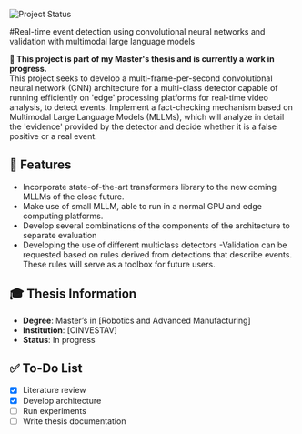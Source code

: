 ![Project Status](https://img.shields.io/badge/status-in%20progress-yellow)

#Real-time event detection using convolutional neural networks and validation with multimodal large language models

**📌 This project is part of my Master's thesis and is currently a work in progress.**  
This project seeks to  develop a multi-frame-per-second convolutional neural network (CNN) architecture for a multi-class detector capable of running efficiently on 'edge' processing platforms for real-time video analysis, to detect events.
Implement a fact-checking mechanism based on Multimodal Large Language Models (MLLMs), which will analyze in detail the 'evidence' provided by the detector and decide whether it is a false positive or a real event.


## 🚀 Features
- Incorporate state-of-the-art transformers library to the new coming MLLMs of the close future.
- Make use of small MLLM, able to run in a normal GPU and edge computing platforms.
- Develop several combinations of the components of the architecture to separate evaluation
- Developing the use of different multiclass detectors
-Validation can be requested based on rules derived from detections that describe events. These rules will serve as a toolbox for future users.


## 🎓 Thesis Information
- **Degree**: Master’s in [Robotics and Advanced Manufacturing]  
- **Institution**: [CINVESTAV]  
- **Status**: In progress  

## ✅ To-Do List
- [x] Literature review  
- [x] Develop architecture
- [ ] Run experiments  
- [ ] Write thesis documentation  
